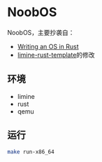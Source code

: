 # NoobOS

NoobOS，主要抄袭自：

- [Writing an OS in Rust](https://os.phil-opp.com/zh-CN/)
- [limine-rust-template](https://github.com/jasondyoungberg/limine-rust-template)的修改

## 环境

- limine
- rust
- qemu

## 运行

```bash
make run-x86_64
```
